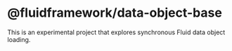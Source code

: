 # @fluidframework/data-object-base

This is an experimental project that explores synchronous Fluid data object loading.
